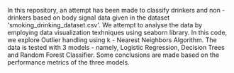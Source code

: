 In this repository, an attempt has been made to classify drinkers and non - drinkers based on body signal data given in the dataset 'smoking_drinking_dataset.csv'.
We attempt to analyse the data by employing data visualization texhniques using seaborn library. 
In this code, we explore Outlier handling using k - Nearest Neighbors Algorithm. 
The data is tested with 3 models - namely, Logistic Regression, Decision Trees and Random Forest Classifier. 
Some conclusions are made based on the performance metrics of the three models. 
